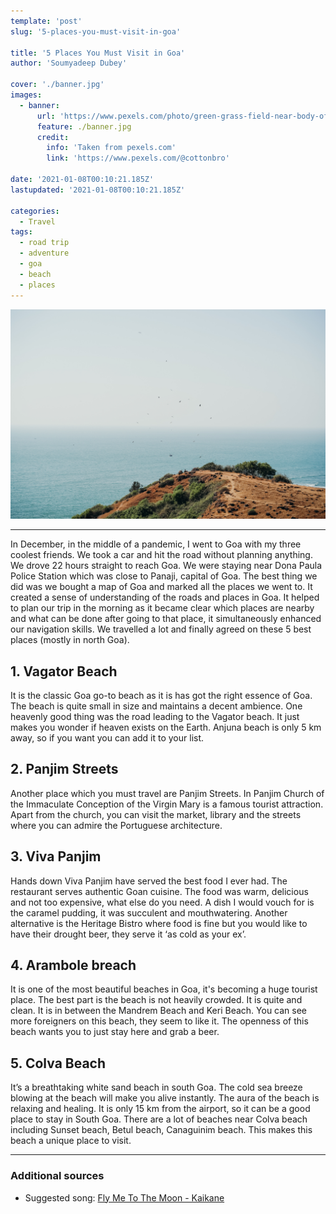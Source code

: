 ```yaml
---
template: 'post'
slug: '5-places-you-must-visit-in-goa'

title: '5 Places You Must Visit in Goa'
author: 'Soumyadeep Dubey'

cover: './banner.jpg'
images:
  - banner:
      url: 'https://www.pexels.com/photo/green-grass-field-near-body-of-water-4428276/'
      feature: ./banner.jpg
      credit:
        info: 'Taken from pexels.com'
        link: 'https://www.pexels.com/@cottonbro'

date: '2021-01-08T00:10:21.185Z'
lastupdated: '2021-01-08T00:10:21.185Z'

categories:
  - Travel
tags:
  - road trip
  - adventure
  - goa
  - beach
  - places
---
```


![Green Grass Field Near Body of Water](./banner.jpg)

---

In December, in the middle of a pandemic, I went to Goa with my three coolest friends. We took a car and hit the road without planning anything. We drove 22 hours straight to reach Goa. We were staying near Dona Paula Police Station which was close to Panaji, capital of Goa. The best thing we did was we bought a map of Goa and marked all the places we went to. It created a sense of understanding of the roads and places in Goa. It helped to plan our trip in the morning as it became clear which places are nearby and what can be done after going to that place, it simultaneously enhanced our navigation skills. We travelled a lot and finally agreed on these 5 best places (mostly in north Goa).

## 1. Vagator Beach

It is the classic Goa go-to beach as it is has got the right essence of Goa. The beach is quite small in size and maintains a decent ambience. One heavenly good thing was the road leading to the Vagator beach. It just makes you wonder if heaven exists on the Earth. Anjuna beach is only 5 km away, so if you want you can add it to your list.

## 2. Panjim Streets

Another place which you must travel are Panjim Streets. In Panjim Church of the Immaculate Conception of the Virgin Mary is a famous tourist attraction. Apart from the church, you can visit the market, library and the streets where you can admire the Portuguese architecture.

## 3. Viva Panjim

Hands down Viva Panjim have served the best food I ever had. The restaurant serves authentic Goan cuisine. The food was warm, delicious and not too expensive, what else do you need. A dish I would vouch for is the caramel pudding, it was succulent and mouthwatering. Another alternative is the Heritage Bistro where food is fine but you would like to have their drought beer, they serve it ‘as cold as your ex’.

## 4. Arambole breach

It is one of the most beautiful beaches in Goa, it's becoming a huge tourist place. The best part is the beach is not heavily crowded. It is quite and clean. It is in between the Mandrem Beach and Keri Beach. You can see more foreigners on this beach, they seem to like it. The openness of this beach wants you to just stay here and grab a beer.

## 5. Colva Beach

It’s a breathtaking white sand beach in south Goa. The cold sea breeze blowing at the beach will make you alive instantly. The aura of the beach is relaxing and healing. It is only 15 km from the airport, so it can be a good place to stay in South Goa. There are a lot of beaches near Colva beach including Sunset beach, Betul beach, Canaguinim beach. This makes this beach a unique place to visit.

---

### Additional sources

- Suggested song: [Fly Me To The Moon - Kaikane](https://open.spotify.com/track/3WtHeD1MkPYh1o5Bta94uL?si=N6Zb4TFLQm66ppNbI7WZfg)

